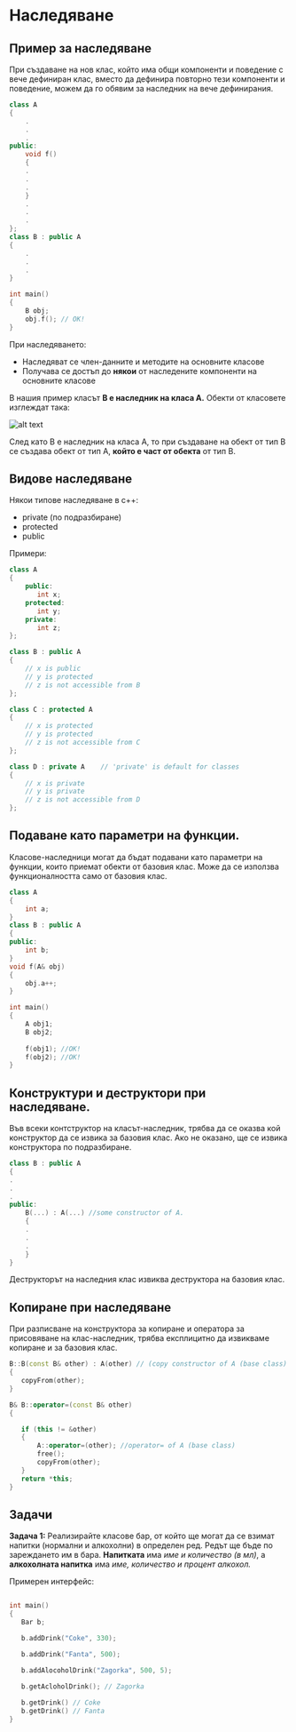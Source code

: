 
# Наследяване
## Пример за наследяване

При създаване на нов клас, който има общи компоненти и поведение с вече дефиниран клас, вместо да дефинира повторно тези компоненти и поведение, можем да го обявим за наследник на вече дефинирания.

```c++
class A
{
	.
	. 
	.
public:
	void f()
	{
	.
	.
	.
	}
	.
	.
	.	
};
class B : public A
{
	.
	.
	.
}

int main()
{
	B obj;
	obj.f(); // OK!
}
 ```
 При наследяването:
 - Наследяват се член-данните и методите на основните класове
 - Получава се достъп до **някои** от наследените компоненти на основните класове


В нашия пример класът **В е наследник на класа А.** Обекти от класовете изглеждат така:

![alt text](https://github.com/Justsvetoslavov/Object-oriented_programming_FMI_2021-2022/blob/main/Sem.%2011/img/inher-img1.PNG)


След като  В е наследник на класа А, то при създаване на обект от тип В се създава обект от тип А, **който е част от обекта** от тип В.


## Видове наследяване
Някои типове наследяване в c++:

 - private (по подразбиране)
 - protected
 - public

Примери:
```c++
class A 
{
    public:
       int x;
    protected:
       int y;
    private:
       int z;
};

class B : public A
{
    // x is public
    // y is protected
    // z is not accessible from B
};

class C : protected A
{
    // x is protected
    // y is protected
    // z is not accessible from C
};

class D : private A    // 'private' is default for classes
{
    // x is private
    // y is private
    // z is not accessible from D
};
 ```

## Подаване като параметри на функции.
Класове-наследници могат да бъдат подавани като параметри на функции, които приемат обекти от базовия клас. Може да се използва функционалността само от базовия клас.

```c++
class A
{
	int a;
}
class B : public A
{
public:
	int b;
}
void f(A& obj)
{
	obj.a++;
}

int main()
{
	A obj1;
	B obj2;
	
	f(obj1); //OK!
	f(obj2); //OK!
}
 ```

## Конструктури и деструктори при наследяване.
Във всеки контструктор на класът-наследник, трябва да се оказва кой конструктор да се извика за базовия клас. Ако не оказано, ще се извика конструктора по подразбиране.

```c++
class B : public A
{
.
.
.
public:
	B(...) : A(...) //some constructor of A.
	{
	.
	.
	.
	}
}
 ```
Деструкторът на наследния клас извиква деструктора на базовия клас.


## Копиране при наследяване
При разписване на конструктора за копиране и оператора за присовяване на клас-наследник, трябва експлицитно да извикваме копиране и за базовия клас.
 ```c++
B::B(const B& other) : A(other) // (copy constructor of A (base class)
{
	copyFrom(other);
}

B& B::operator=(const B& other)
{

	if (this != &other)
	{
		A::operator=(other); //operator= of A (base class)
		free();
		copyFrom(other);
	}
	return *this;
}
 ```




## Задачи

**Задача 1:**
Реализирайте класове бар, от който ще могат да се взимат напитки (нормални и алкохолни) в определен ред. Редът ще бъде по зареждането им в бара.
**Напитката** има *име и количество (в мл)*, а **алкохолната напитка** има *име, количество и процент алкохол.*

Примерен интерфейс:
 ```c++

int main()
{
	Bar b;

	b.addDrink("Coke", 330);

	b.addDrink("Fanta", 500);

	b.addAlocoholDrink("Zagorka", 500, 5);

	b.getAcloholDrink(); // Zagorka
	
	b.getDrink() // Coke
	b.getDrink() // Fanta
}
 ```


